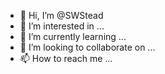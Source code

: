- 👋 Hi, I’m @SWStead
- 👀 I’m interested in ...
- 🌱 I’m currently learning ...
- 💞️ I’m looking to collaborate on ...
- 📫 How to reach me ...

<!---
SWStead/SWStead is a ✨ special ✨ repository because its `README.md` (this file) appears on your GitHub profile.
You can click the Preview link to take a look at your changes.
--->
